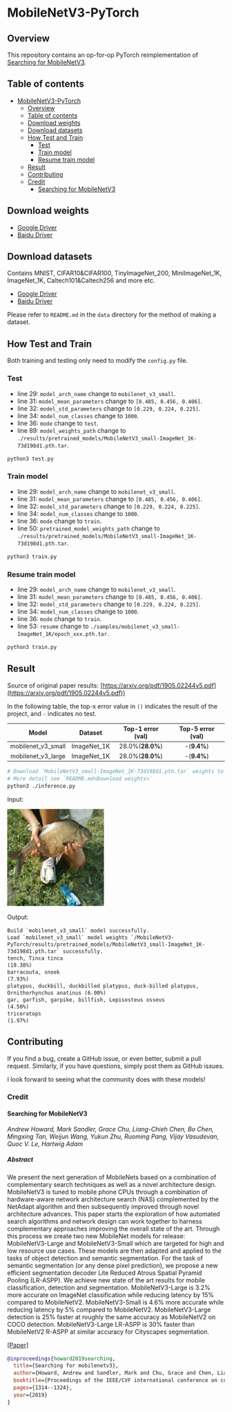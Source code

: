 # MobileNetV3-PyTorch

## Overview

This repository contains an op-for-op PyTorch reimplementation of [Searching for MobileNetV3](https://arxiv.org/pdf/1905.02244v5.pdf).

## Table of contents

- [MobileNetV3-PyTorch](#mobilenetv3-pytorch)
    - [Overview](#overview)
    - [Table of contents](#table-of-contents)
    - [Download weights](#download-weights)
    - [Download datasets](#download-datasets)
    - [How Test and Train](#how-test-and-train)
        - [Test](#test)
        - [Train model](#train-model)
        - [Resume train model](#resume-train-model)
    - [Result](#result)
    - [Contributing](#contributing)
    - [Credit](#credit)
        - [Searching for MobileNetV3](#searching-for-mobilenetv3)

## Download weights

- [Google Driver](https://drive.google.com/drive/folders/17ju2HN7Y6pyPK2CC_AqnAfTOe9_3hCQ8?usp=sharing)
- [Baidu Driver](https://pan.baidu.com/s/1yNs4rqIb004-NKEdKBJtYg?pwd=llot)

## Download datasets

Contains MNIST, CIFAR10&CIFAR100, TinyImageNet_200, MiniImageNet_1K, ImageNet_1K, Caltech101&Caltech256 and more etc.

- [Google Driver](https://drive.google.com/drive/folders/1f-NSpZc07Qlzhgi6EbBEI1wTkN1MxPbQ?usp=sharing)
- [Baidu Driver](https://pan.baidu.com/s/1arNM38vhDT7p4jKeD4sqwA?pwd=llot)

Please refer to `README.md` in the `data` directory for the method of making a dataset.

## How Test and Train

Both training and testing only need to modify the `config.py` file.

### Test

- line 29: `model_arch_name` change to `mobilenet_v3_small`.
- line 31: `model_mean_parameters` change to `[0.485, 0.456, 0.406]`.
- line 32: `model_std_parameters` change to `[0.229, 0.224, 0.225]`.
- line 34: `model_num_classes` change to `1000`.
- line 36: `mode` change to `test`.
- line 89: `model_weights_path` change to `./results/pretrained_models/MobileNetV3_small-ImageNet_1K-73d198d1.pth.tar`.

```bash
python3 test.py
```

### Train model

- line 29: `model_arch_name` change to `mobilenet_v3_small`.
- line 31: `model_mean_parameters` change to `[0.485, 0.456, 0.406]`.
- line 32: `model_std_parameters` change to `[0.229, 0.224, 0.225]`.
- line 34: `model_num_classes` change to `1000`.
- line 36: `mode` change to `train`.
- line 50: `pretrained_model_weights_path` change to `./results/pretrained_models/MobileNetV3_small-ImageNet_1K-73d198d1.pth.tar`.

```bash
python3 train.py
```

### Resume train model

- line 29: `model_arch_name` change to `mobilenet_v3_small`.
- line 31: `model_mean_parameters` change to `[0.485, 0.456, 0.406]`.
- line 32: `model_std_parameters` change to `[0.229, 0.224, 0.225]`.
- line 34: `model_num_classes` change to `1000`.
- line 36: `mode` change to `train`.
- line 53: `resume` change to `./samples/mobilenet_v3_small-ImageNet_1K/epoch_xxx.pth.tar`.

```bash
python3 train.py
```

## Result

Source of original paper results: [https://arxiv.org/pdf/1905.02244v5.pdf](https://arxiv.org/pdf/1905.02244v5.pdf))

In the following table, the top-x error value in `()` indicates the result of the project, and `-` indicates no test.

|       Model        |   Dataset   | Top-1 error (val) | Top-5 error (val) |
|:------------------:|:-----------:|:-----------------:|:-----------------:|
| mobilenet_v3_small | ImageNet_1K | 28.0%(**28.0%**)  |    -(**9.4%**)    |
| mobilenet_v3_large | ImageNet_1K | 28.0%(**28.0%**)  |    -(**9.4%**)    |

```bash
# Download `MobileNetV3_small-ImageNet_1K-73d198d1.pth.tar` weights to `./results/pretrained_models`
# More detail see `README.md<Download weights>`
python3 ./inference.py 
```

Input:

<span align="center"><img width="224" height="224" src="figure/n01440764_36.JPEG"/></span>

Output:

```text
Build `mobilenet_v3_small` model successfully.
Load `mobilenet_v3_small` model weights `/MobileNetV3-PyTorch/results/pretrained_models/MobileNetV3_small-ImageNet_1K-73d198d1.pth.tar` successfully.
tench, Tinca tinca                                                          (19.38%)
barracouta, snoek                                                           (7.93%)
platypus, duckbill, duckbilled platypus, duck-billed platypus, Ornithorhynchus anatinus (6.00%)
gar, garfish, garpike, billfish, Lepisosteus osseus                         (4.50%)
triceratops                                                                 (1.97%)
```

## Contributing

If you find a bug, create a GitHub issue, or even better, submit a pull request. Similarly, if you have questions,
simply post them as GitHub issues.

I look forward to seeing what the community does with these models!

### Credit

#### Searching for MobileNetV3

*Andrew Howard, Mark Sandler, Grace Chu, Liang-Chieh Chen, Bo Chen, Mingxing Tan, Weijun Wang, Yukun Zhu, Ruoming Pang,
Vijay Vasudevan, Quoc V. Le, Hartwig Adam*

##### Abstract

We present the next generation of MobileNets based on a combination of complementary search techniques as well as a
novel architecture design. MobileNetV3 is tuned to mobile phone CPUs through a combination of hardware-aware network
architecture search (NAS) complemented by the NetAdapt algorithm and then subsequently improved through novel
architecture advances. This paper starts the exploration of how automated search algorithms and network design can work
together to harness complementary approaches improving the overall state of the art. Through this process we create two
new MobileNet models for release: MobileNetV3-Large and MobileNetV3-Small which are targeted for high and low resource
use cases. These models are then adapted and applied to the tasks of object detection and semantic segmentation. For the
task of semantic segmentation (or any dense pixel prediction), we propose a new efficient segmentation decoder Lite
Reduced Atrous Spatial Pyramid Pooling (LR-ASPP). We achieve new state of the art results for mobile classification,
detection and segmentation. MobileNetV3-Large is 3.2\% more accurate on ImageNet classification while reducing latency
by 15\% compared to MobileNetV2. MobileNetV3-Small is 4.6\% more accurate while reducing latency by 5\% compared to
MobileNetV2. MobileNetV3-Large detection is 25\% faster at roughly the same accuracy as MobileNetV2 on COCO detection.
MobileNetV3-Large LR-ASPP is 30\% faster than MobileNetV2 R-ASPP at similar accuracy for Cityscapes segmentation.

[[Paper]](https://arxiv.org/pdf/1905.02244v5.pdf)

```bibtex
@inproceedings{howard2019searching,
  title={Searching for mobilenetv3},
  author={Howard, Andrew and Sandler, Mark and Chu, Grace and Chen, Liang-Chieh and Chen, Bo and Tan, Mingxing and Wang, Weijun and Zhu, Yukun and Pang, Ruoming and Vasudevan, Vijay and others},
  booktitle={Proceedings of the IEEE/CVF international conference on computer vision},
  pages={1314--1324},
  year={2019}
}
```
